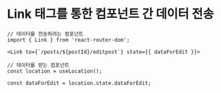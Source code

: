 # Link 태그를 통한 컴포넌트 간 데이터 전송

```tsx
// 데이터를 전송하려는 컴포넌트
import { Link } from 'react-router-dom';

<Link to={`/posts/${postId}/editpost`} state={{ dataForEdit }}>
```

```tsx
// 데이터를 받는 컴포넌트
const location = useLocation();

const dataForEdit = location.state.dataForEdit;
```
